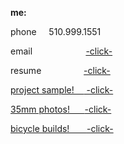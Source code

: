 **me:**

phone
 &nbsp;  &nbsp;  510.999.1551
 
 email
&emsp;&emsp;&emsp;&nbsp; &nbsp;&nbsp;&nbsp;&nbsp; &nbsp;&nbsp;&nbsp;<a href="mailto:bharat_nair@hotmail.com">-click-</a><br>

resume
&emsp;&emsp;&emsp;&emsp;&nbsp; <a href="RESUME SUM.pdf" download target="_blank">  -click-
 
project sample!
&nbsp;&nbsp;&nbsp;<a href="Web Projects Save That Spot.pdf"  target="_blank">  -click-
 
 
35mm photos!
&nbsp; &nbsp;&nbsp; <a href="Web Photos.pdf"  target="_blank">  -click-
 
bicycle builds!
&nbsp;&nbsp; &nbsp;&nbsp; <a href="Resume Bicycles.pdf"  target="_blank">  -click-


